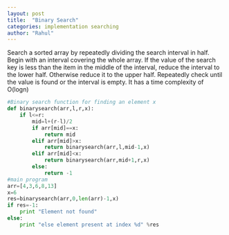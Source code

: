 ```yaml
---
layout: post
title:  "Binary Search"
categories: implementation searching
author: "Rahul"
---
```


Search a sorted array by repeatedly dividing the search interval in half. 
Begin with an interval covering the whole array. 
If the value of the search key is less than the item in the middle of the interval, reduce the interval to the lower half. 
Otherwise reduce it to the upper half.
Repeatedly check until the value is found or the interval is empty.
It has a time complexity of O(logn)
```python
#Binary search function for finding an element x
def binarysearch(arr,l,r,x):
    if l<=r:
        mid=l+(r-l)/2
        if arr[mid]==x:
            return mid
        elif arr[mid]>x:
            return binarysearch(arr,l,mid-1,x)
        elif arr[mid]<x:
            return binarysearch(arr,mid+1,r,x)
        else:
            return -1
#main program
arr=[4,3,6,8,13]
x=6
res=binarysearch(arr,0,len(arr)-1,x)
if res=-1:
    print "Element not found"
else:
    print "else element present at index %d" %res
    
        
```
